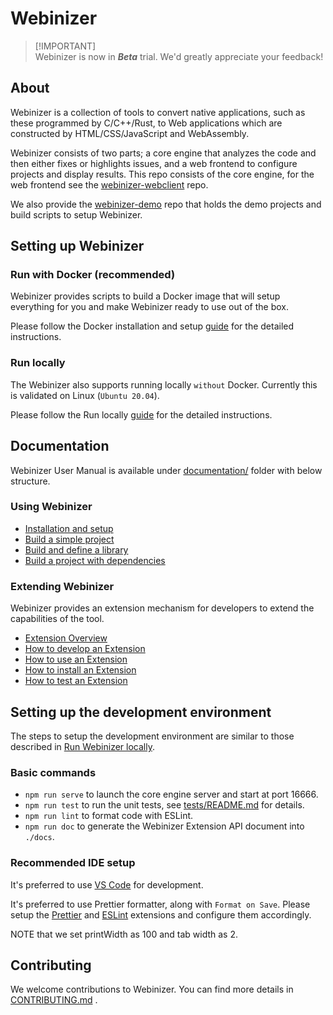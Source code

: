 # Webinizer

> [!IMPORTANT]\
> Webinizer is now in **_Beta_** trial. We'd greatly appreciate your feedback!

## About

Webinizer is a collection of tools to convert native applications, such as these programmed by
C/C++/Rust, to Web applications which are constructed by HTML/CSS/JavaScript and WebAssembly.

Webinizer consists of two parts; a core engine that analyzes the code and then either fixes or
highlights issues, and a web frontend to configure projects and display results. This repo consists
of the core engine, for the web frontend see the
[webinizer-webclient](https://github.com/intel/webinizer-webclient) repo.

We also provide the [webinizer-demo](https://github.com/intel/webinizer-demo) repo that holds the
demo projects and build scripts to setup Webinizer.

## Setting up Webinizer

### Run with Docker (recommended)

Webinizer provides scripts to build a Docker image that will setup everything for you and make
Webinizer ready to use out of the box.

Please follow the Docker installation and setup [guide](./documentation/installation-setup.rst) for
the detailed instructions.

### Run locally

The Webinizer also supports running locally `without` Docker. Currently this is validated on Linux
(`Ubuntu 20.04`).

Please follow the Run locally [guide](https://github.com/intel/webinizer-demo#run-webinizer-locally)
for the detailed instructions.

## Documentation

Webinizer User Manual is available under [documentation/](./documentation/) folder with below
structure.

### Using Webinizer

- [Installation and setup](./documentation/installation-setup.rst)
- [Build a simple project](./documentation/build-a-simple-project.rst)
- [Build and define a library](./documentation/build-a-module.rst)
- [Build a project with dependencies](./documentation/build-a-project-with-dependencies.rst)

### Extending Webinizer

Webinizer provides an extension mechanism for developers to extend the capabilities of the tool.

- [Extension Overview](./documentation/extensions/index.rst)
- [How to develop an Extension](./documentation/extensions/develop-an-extension.rst)
- [How to use an Extension](./documentation/extensions/use-an-extension.rst)
- [How to install an Extension](./documentation/extensions/install-an-extension.rst)
- [How to test an Extension](./documentation/extensions/use-an-extension.rst)

## Setting up the development environment

The steps to setup the development environment are similar to those described in
[Run Webinizer locally](#run-locally).

### Basic commands

- `npm run serve` to launch the core engine server and start at port 16666.
- `npm run test` to run the unit tests, see [tests/README.md](./tests/README.md) for details.
- `npm run lint` to format code with ESLint.
- `npm run doc` to generate the Webinizer Extension API document into `./docs`.

### Recommended IDE setup

It's preferred to use [VS Code](https://code.visualstudio.com/) for development.

It's preferred to use Prettier formatter, along with `Format on Save`. Please setup the
[Prettier](https://marketplace.visualstudio.com/items?itemName=esbenp.prettier-vscode) and
[ESLint](https://marketplace.visualstudio.com/items?itemName=dbaeumer.vscode-eslint) extensions and
configure them accordingly.

NOTE that we set printWidth as 100 and tab width as 2.

## Contributing

We welcome contributions to Webinizer. You can find more details in
[CONTRIBUTING.md](CONTRIBUTING.md) .
